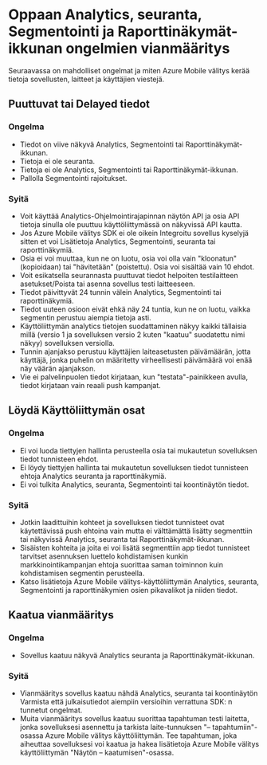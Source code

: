 <properties 
   pageTitle="Azure Vianmääritysoppaan – analysoinnin Mobile välitys" 
   description="Analyysin, seuranta, Segmentointi ja Raporttinäkymät-ikkunan vianmääritys-Azure Mobile välitys" 
   services="mobile-engagement" 
   documentationCenter="" 
   authors="piyushjo" 
   manager="dwrede" 
   editor=""/>

<tags
   ms.service="mobile-engagement"
   ms.devlang="na"
   ms.topic="article"
   ms.tgt_pltfrm="mobile-multiple"
   ms.workload="mobile" 
   ms.date="08/19/2016"
   ms.author="piyushjo"/>

# <a name="troubleshooting-guide-for-analytics-monitoring-segmentation-and-dashboard-issues"></a>Oppaan Analytics, seuranta, Segmentointi ja Raporttinäkymät-ikkunan ongelmien vianmääritys

Seuraavassa on mahdolliset ongelmat ja miten Azure Mobile välitys kerää tietoja sovellusten, laitteet ja käyttäjien viestejä.

## <a name="missingdelayed-information"></a>Puuttuvat tai Delayed tiedot

### <a name="issue"></a>Ongelma
- Tiedot on viive näkyvä Analytics, Segmentointi tai Raporttinäkymät-ikkunan.
- Tietoja ei ole seuranta.
- Tietoja ei ole Analytics, Segmentointi tai Raporttinäkymät-ikkunan.
- Pallolla Segmentointi rajoitukset.

### <a name="causes"></a>Syitä

- Voit käyttää Analytics-Ohjelmointirajapinnan näytön API ja osia API tietoja sinulla ole puuttuu käyttöliittymässä on näkyvissä API kautta.
- Jos Azure Mobile välitys SDK ei ole oikein Integroitu sovellus kyselyjä sitten et voi Lisätietoja Analytics, Segmentointi, seuranta tai raporttinäkymiä.
- Osia ei voi muuttaa, kun ne on luotu, osia voi olla vain "kloonatun" (kopioidaan) tai "hävitetään" (poistettu). Osia voi sisältää vain 10 ehdot.
- Voit esikatsella seurannasta puuttuvat tiedot helpoiten testilaitteen asetukset/Poista tai asenna sovellus testi laitteeseen.
- Tiedot päivittyvät 24 tunnin välein Analytics, Segmentointi tai raporttinäkymiä.
- Tiedot uuteen osioon eivät ehkä näy 24 tuntia, kun ne on luotu, vaikka segmentin perustuu aiempia tietoja asti.
- Käyttöliittymän analytics tietojen suodattaminen näkyy kaikki tällaisia millä (versio 1 ja sovelluksen versio 2 kuten "kaatuu" suodatettu nimi näkyy) sovelluksen versiolla.
- Tunnin ajanjakso perustuu käyttäjien laiteasetusten päivämäärän, jotta käyttäjä, jonka puhelin on määritetty virheellisesti päivämäärä voi enää näy väärän ajanjakson.
- Vie ei palvelinpuolen tiedot kirjataan, kun "testata"-painikkeen avulla, tiedot kirjataan vain reaali push kampanjat.

## <a name="cant-locate-items-in-ui"></a>Löydä Käyttöliittymän osat

### <a name="issue"></a>Ongelma
- Ei voi luoda tiettyjen hallinta perusteella osia tai mukautetun sovelluksen tiedot tunnisteen ehdot.
- Ei löydy tiettyjen hallinta tai mukautetun sovelluksen tiedot tunnisteen ehtoja Analytics seuranta ja raporttinäkymiä.
- Ei voi tulkita Analytics, seuranta, Segmentointi tai koontinäytön tiedot.

### <a name="causes"></a>Syitä

- Jotkin laadittuihin kohteet ja sovelluksen tiedot tunnisteet ovat käytettävissä push ehtoina vain mutta ei välttämättä lisätty segmenttiin tai näkyvissä Analytics, seuranta tai Raporttinäkymät-ikkunan. 
- Sisäisten kohteita ja joita ei voi lisätä segmenttiin app tiedot tunnisteet tarvitset asennuksen luettelo kohdistamisen kunkin markkinointikampanjan ehtoja suorittaa saman toiminnon kuin kohdistamisen segmentin perusteella.
- Katso lisätietoja Azure Mobile välitys-käyttöliittymän Analytics, seuranta, Segmentointi ja raporttinäkymien osien pikavalikot ja niiden tiedot.

## <a name="crash-troubleshooting"></a>Kaatua vianmääritys

### <a name="issue"></a>Ongelma
- Sovellus kaatuu näkyvä Analytics seuranta ja Raporttinäkymät-ikkunan.

### <a name="causes"></a>Syitä

- Vianmääritys sovellus kaatuu nähdä Analytics, seuranta tai koontinäytön Varmista että julkaisutiedot aiempiin versioihin verrattuna SDK: n tunnetut ongelmat.
- Muita vianmääritys sovellus kaatuu suorittaa tapahtuman testi laitetta, jonka sovelluksesi asennettu ja tarkista laite-tunnuksen "– tapahtumiin"-osassa Azure Mobile välitys käyttöliittymän. Tee tapahtuman, joka aiheuttaa sovelluksesi voi kaatua ja hakea lisätietoja Azure Mobile välitys käyttöliittymän "Näytön – kaatumisen"-osassa. 

 
